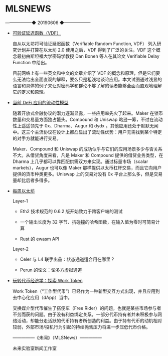 # ​MLSNEWS
——————◆
20190606
◆——————
* [可验证延迟函数（VDF）](https://blog.priewienv.me/post/verifiable-delay-function-1/#%E7%AE%80%E4%BB%8B)

  自从以太坊将可验证延迟函数（Verifiable Random Function, VDF） 列入研究计划并打算在以太坊 2.0 使用之后，VDF 得到了广泛的关注。VDF 这个概念最初由斯坦福大学密码学教授 Dan Boneh 等人在其论文 Verifiable Delay Function 中给出。

  目前网络上有一些英文和中文的文章介绍了 VDF 的概念和原理，但是它们要么无法给出全面直观的解释，要么只是粗浅地谈论应用。本文试图通过浅显的语言和具体的例子来让对密码学和群论不够了解的读者能够全面而直观地理解它的定义和原理。
* [当前 DeFi 应用的流动性模型](https://www.placeholder.vc/blog/2019/4/9/defi-liquidity-models)

  随着开放式金融协议的潜力逐渐显露，一些应用率先火了起来。Maker 在锁币数量和交易量方面独占鳌头。Compound 和 Uniswap 略逊一筹，不过在流动性上遥遥领先于 0x、Dharma、Augur 和 dydx 。其他应用还处于默默无闻中。这三个主流协议在设计上都凸显出了流动性优势：用户无需找到某个特定的对手方就能进行交易。

  Maker、Compound 和 Uniswap 的成功似乎与它们的应用场景多少与否关系不大。从借贷角度来看，凡是 Maker 和 Compound 提供的借贷业务类型，在 Dharma 上几乎都可以靠匹配供需双方来实现。通过标量市场（scalar markets），Augur 也可以像 Maker 那样提供以太币杠杆交易，而且它向用户提供的货币种类更多。Uniswap 上的交易对没有 0x 平台上那么多，但是交易量却比后者多得多。
* [每周以太坊](https://weekinethereumnews.com/)

  Layer-1

  * Eth2 技术规范的 0.6.2 版开始致力于跨客户端的测试

  * 一个输出长度为 32 字节、抗碰撞的哈希函数，在输入值为零时可简易计算

  * Rust 的 ewasm API

  Layer-2
  
  * Celer 与 L4 联手出品：状态通道适合用在哪里？
  
  * Perun 的论文：论多方虚拟通道
* [玩转代币经济学：探索 Work Token](https://blockchainatberkeley.blog/stake-to-play-token-economics-exploring-work-tokens-7e1b30ec53dc)

  Work Token（“工作型代币”）已经作为一种新型交互方式出现，并且应用到去中心化应用（dApp）当中。
  
  交换媒介型代币催生了搭便车（Free Rider）的问题，也就是某些市场参与者不劳而获的问题。由于没有利益绑定关系，一部分代币持有者并未积极参与网络活动，却能分走活跃的代币持有者所创造的利益。由于持有代币的动机相对较弱，外部市场/投机行为引起的持续抛售压力将进一步压低代币价格。
  
   —————《未闻》（MLSNews）—————
                              
    未来实验室新闻工作室